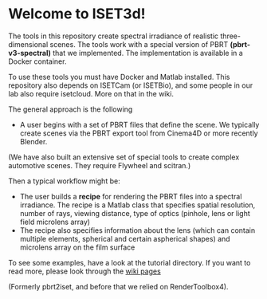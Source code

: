 # Welcome to ISET3d!

The tools in this repository create spectral irradiance of realistic three-dimensional scenes. The tools work with a special version of PBRT **(pbrt-v3-spectral)** that we implemented.  The implementation is available in a Docker container.

To use these tools you must have Docker and Matlab installed. This repository also depends on ISETCam (or ISETBio), and some people in our lab also require isetcloud.  More on that in the wiki.

The general approach is the following

* A user begins with a set of PBRT files that define the scene.  We typically create scenes via the PBRT export tool from Cinema4D or more recently Blender.  

(We have also built an extensive set of special tools to create complex automotive scenes.  They require Flywheel and scitran.)

Then a typical workflow might be:

* The user  builds a **recipe** for rendering the PBRT files into a spectral irradiance.  The recipe is a Matlab class that specifies spatial resolution, number of rays, viewing distance, type of optics (pinhole, lens or light field microlens array)
* The recipe also specifies information about the lens (which can contain multiple elements, spherical and certain aspherical shapes) and microlens array on the film surface

To see some examples, have a look at the tutorial directory.  If you want to read more, please look through the [wiki pages](https://github.com/ISET/iset3d/wiki)

(Formerly pbrt2iset, and before that we relied on RenderToolbox4). 

